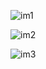 ![im1](https://github.com/Nastya051/Plants/assets/43984806/447f59e3-494c-49ae-8c90-5b1f378a643a)

![im2](https://github.com/Nastya051/Plants/assets/43984806/594130bc-392a-45c5-b1ea-b66acc1ec5a0)

![im3](https://github.com/Nastya051/Plants/assets/43984806/27afaa77-578f-40cd-960b-3c8490cb1a4b)
